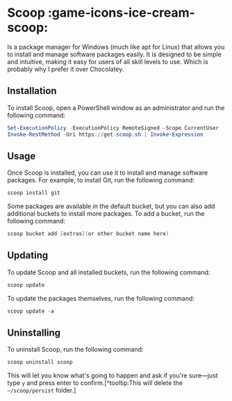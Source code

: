 # Scoop :game-icons-ice-cream-scoop:

Is a package manager for Windows (much like apt for Linux) that allows you to install and manage software packages easily. It is designed to be simple and intuitive, making it easy for users of all skill levels to use. Which is probably why I prefer it over Chocolatey.

## Installation

To install Scoop, open a PowerShell window as an administrator and run the following command:

```powershell
Set-ExecutionPolicy -ExecutionPolicy RemoteSigned -Scope CurrentUser
Invoke-RestMethod -Uri https://get.scoop.sh | Invoke-Expression
```

## Usage

Once Scoop is installed, you can use it to install and manage software packages. For example, to install Git, run the following command:

```powershell
scoop install git
```

Some packages are available in the default bucket, but you can also add additional buckets to install more packages. To add a bucket, run the following command:

```powershell
scoop bucket add [extras](or other bucket name here)
```

## Updating

To update Scoop and all installed buckets, run the following command:

```powershell
scoop update
```

To update the packages themselves, run the following command:

```powershell
scoop update -a
```

## Uninstalling

To uninstall Scoop, run the following command:

```powershell
scoop uninstall scoop
```

This will let you know what's going to happen and ask if you're sure—just type ```y``` and press enter to confirm.[^tooltip:This will delete the ```~/scoop/persist``` folder.]

